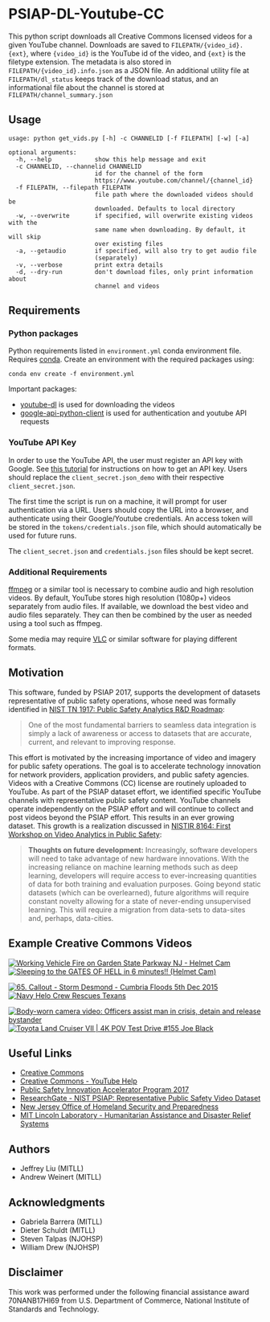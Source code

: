 # PSIAP-DL-Youtube-CC

This python script downloads all Creative Commons licensed videos for a given YouTube channel. Downloads are saved to `FILEPATH/{video_id}.{ext}`, where `{video_id}` is the YouTube id of the video, and `{ext}` is the filetype extension. The metadata is also stored in `FILEPATH/{video_id}.info.json` as a JSON file. An additional utility file at `FILEPATH/dl_status` keeps track of the download status, and an informational file about the channel is stored at `FILEPATH/channel_summary.json`

## Usage
```
usage: python get_vids.py [-h] -c CHANNELID [-f FILEPATH] [-w] [-a]

optional arguments:
  -h, --help            show this help message and exit
  -c CHANNELID, --channelid CHANNELID
                        id for the channel of the form
                        https://www.youtube.com/channel/{channel_id}
  -f FILEPATH, --filepath FILEPATH
                        file path where the downloaded videos should be
                        downloaded. Defaults to local directory
  -w, --overwrite       if specified, will overwrite existing videos with the
                        same name when downloading. By default, it will skip
                        over existing files
  -a, --getaudio        if specified, will also try to get audio file
                        (separately)
  -v, --verbose         print extra details
  -d, --dry-run         don't download files, only print information about
                        channel and videos
```

## Requirements
### Python packages
Python requirements listed in `environment.yml` conda environment file. Requires [conda](https://conda.io/en/master/). Create an environment with the required packages using:
```
conda env create -f environment.yml
```  
Important packages:  
* [youtube-dl](https://github.com/rg3/youtube-dl) is used for downloading the videos  
* [google-api-python-client](https://github.com/googleapis/google-api-python-client) is used for authentication and youtube API requests  

### YouTube API Key
In order to use the YouTube API, the user must register an API key with Google. See [this tutorial](https://developers.google.com/youtube/v3/quickstart/python) for instructions on how to get an API key. Users should replace the `client_secret.json_demo` with their respective `client_secret.json`. 

The first time the script is run on a machine, it will prompt for user authentication via a URL. Users should copy the URL into a browser, and authenticate using their Google/Youtube credentials. An access token will be stored in the `tokens/credentials.json` file, which should automatically be used for future runs.

The `client_secret.json` and `credentials.json` files should be kept secret.

### Additional Requirements

[ffmpeg](https://www.ffmpeg.org/) or a similar tool is necessary to combine audio and high resolution videos. By default, YouTube stores high resolution (1080p+) videos separately from audio files. If available, we download the best video and audio files separately. They can then be combined by the user as needed using a tool such as ffmpeg.

Some media may require [VLC](https://github.com/videolan/vlc) or similar software for playing different formats. 

## Motivation
This software, funded by PSIAP 2017, supports the development of datasets representative of public safety operations, whose need was formally identified in [NIST TN 1917: Public Safety Analytics R&D Roadmap](https://www.nist.gov/publications/public-safety-analytics-rd-roadmap):

> One of the most fundamental barriers to seamless data integration is simply a lack of awareness or access to datasets that are accurate, current, and relevant to improving response.

This effort is motivated by the increasing importance of video and imagery for public safety operations. The goal is to accelerate technology innovation for network providers, application providers, and public safety agencies. Videos with a Creative Commons (CC) license are routinely uploaded to YouTube. As part of the PSIAP dataset effort, we identified specific YouTube channels with representative public safety content. YouTube channels operate independently on the PSIAP effort and will continue to collect and post videos beyond the PSIAP effort. This results in an ever growing dataset. This growth is a realization discussed in [NISTIR 8164: First Workshop on Video Analytics in Public Safety](https://www.nist.gov/publications/first-workshop-video-analytics-public-safety):

> **Thoughts on future development:** Increasingly, software developers will need to take advantage of new hardware innovations. With the increasing reliance on machine learning methods such as deep learning, developers will require access to ever-increasing quantities of data for both training and evaluation purposes. Going beyond static datasets (which can be overlearned), future algorithms will require constant novelty allowing for a state of never-ending unsupervised learning. This will require a migration from data-sets to data-sites and, perhaps, data-cities.

## Example Creative Commons Videos
[![Working Vehicle Fire on Garden State Parkway NJ - Helmet Cam](https://img.youtube.com/vi/4pd1oEmsJiI/mqdefault.jpg)](https://youtu.be/4pd1oEmsJiI?t=234 "Working Vehicle Fire on Garden State Parkway NJ - Helmet Cam")
[![Sleeping to the GATES OF HELL in 6 minutes!! (Helmet Cam)](https://img.youtube.com/vi/VbHaJbJ4_Ao/mqdefault.jpg)](https://youtu.be/VbHaJbJ4_Ao?t=58 "Sleeping to the GATES OF HELL in 6 minutes!! (Helmet Cam)")

[![65. Callout - Storm Desmond - Cumbria Floods 5th Dec 2015](https://img.youtube.com/vi/TxniKN7jL8U/mqdefault.jpg)](https://youtu.be/TxniKN7jL8U?t=193 "T65. Callout - Storm Desmond - Cumbria Floods 5th Dec 2015")
[![Navy Helo Crew Rescues Texans](https://img.youtube.com/vi/GoST8oc_6Zs/mqdefault.jpg)](https://youtu.be/GoST8oc_6Zs?t=152 "Navy Helo Crew Rescues Texans")

[![Body-worn camera video: Officers assist man in crisis, detain and release bystander](https://img.youtube.com/vi/Pa2g4NRl97g/mqdefault.jpg)](https://youtu.be/Pa2g4NRl97g?t=1946 "Body-worn camera video: Officers assist man in crisis, detain and release bystander")
[![Toyota Land Cruiser VII | 4K POV Test Drive #155 Joe Black](https://img.youtube.com/vi/2LsswJ7665w/mqdefault.jpg)](https://youtu.be/2LsswJ7665w?t=230 "Toyota Land Cruiser VII | 4K POV Test Drive #155 Joe Black")

## Useful Links
* [Creative Commons](https://creativecommons.org/)  
* [Creative Commons - YouTube Help](https://support.google.com/youtube/answer/2797468) 
* [Public Safety Innovation Accelerator Program 2017](https://www.nist.gov/ctl/pscr/funding-opportunities/past-funding-opportunities/psiap-2017)  
* [ResearchGate - NIST PSIAP: Representative Public Safety Video Dataset](https://www.researchgate.net/project/NIST-PSIAP-Representative-Public-Safety-Video-Dataset)  
* [New Jersey Office of Homeland Security and Preparedness](https://www.njhomelandsecurity.gov/home/)
* [MIT Lincoln Laboratory - Humanitarian Assistance and Disaster Relief Systems](https://www.ll.mit.edu/r-d/homeland-protection/humanitarian-assistance-and-disaster-relief-systems)  

## Authors
* Jeffrey Liu (MITLL)  
* Andrew Weinert  (MITLL)    

## Acknowledgments
* Gabriela Barrera (MITLL)
* Dieter Schuldt (MITLL)  
* Steven Talpas (NJOHSP)  
* William Drew (NJOHSP)  

## Disclaimer
This work was performed under the following financial assistance award 70NANB17Hl69 from U.S. Department of Commerce, National Institute of Standards and Technology.
